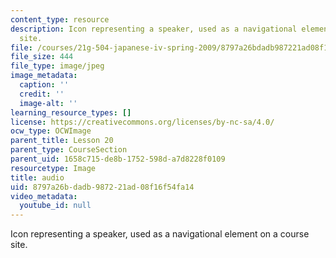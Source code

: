 ```yaml
---
content_type: resource
description: Icon representing a speaker, used as a navigational element on a course
  site.
file: /courses/21g-504-japanese-iv-spring-2009/8797a26bdadb987221ad08f16f54fa14_audio.jpg
file_size: 444
file_type: image/jpeg
image_metadata:
  caption: ''
  credit: ''
  image-alt: ''
learning_resource_types: []
license: https://creativecommons.org/licenses/by-nc-sa/4.0/
ocw_type: OCWImage
parent_title: Lesson 20
parent_type: CourseSection
parent_uid: 1658c715-de8b-1752-598d-a7d8228f0109
resourcetype: Image
title: audio
uid: 8797a26b-dadb-9872-21ad-08f16f54fa14
video_metadata:
  youtube_id: null
---
```

Icon representing a speaker, used as a navigational element on a course site.